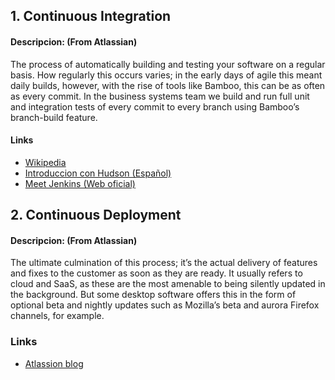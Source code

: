 
## 1. Continuous Integration

#### Descripcion: (From Atlassian)

The process of automatically building and testing your software on a regular basis. How regularly this occurs varies; in the early days of agile this meant daily builds, however, with the rise of tools like Bamboo, this can be as often as every commit. In the business systems team we build and run full unit and integration tests of every commit to every branch using Bamboo’s branch-build feature.


#### Links

- [Wikipedia](http://en.wikipedia.org/wiki/Continuous_integration)
- [Introduccion con Hudson (Español)](http://www.xnoccio.com//362-hudson-parte-1-introduccion/)
- [Meet Jenkins (Web oficial)](https://wiki.jenkins-ci.org/display/JENKINS/Meet+Jenkins)



## 2. Continuous Deployment

#### Descripcion: (From Atlassian)

The ultimate culmination of this process; it’s the actual delivery of features and fixes to the customer as soon as they are ready. It usually refers to cloud and SaaS, as these are the most amenable to being silently updated in the background. But some desktop software offers this in the form of optional beta and nightly updates such as Mozilla’s beta and aurora Firefox channels, for example.


### Links

- [Atlassion blog](http://blogs.atlassian.com/2014/04/practical-continuous-deployment/)